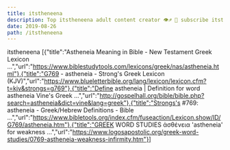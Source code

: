 ```yaml
---
title: itstheneena
description: Top itstheneena adult content creator 👁♐️ 👑 subscribe itstheneena to my porn site below IG itstheneena
date: 2019-08-26
path: /itstheneena
---
```


itstheneena
[{"title":"Astheneia Meaning in Bible - New Testament Greek Lexicon ...","url":"https://www.biblestudytools.com/lexicons/greek/nas/astheneia.html"},{"title":"G769 - astheneia - Strong's Greek Lexicon (KJV)","url":"https://www.blueletterbible.org/lang/lexicon/lexicon.cfm?t=kjv&strongs=g769"},{"title":"Define astheneia | Definition for word astheneia Vine's Greek ...","url":"http://gospelhall.org/bible/bible.php?search=astheneia&dict=vine&lang=greek"},{"title":"Strongs's #769: astheneia - Greek/Hebrew Definitions - Bible ...","url":"https://www.bibletools.org/index.cfm/fuseaction/Lexicon.show/ID/G769/astheneia.htm"},{"title":"GREEK WORD STUDIES ἀσθένεια 'astheneia' for weakness ...","url":"https://www.logosapostolic.org/greek-word-studies/0769-astheneia-weakness-infirmity.htm"}]

